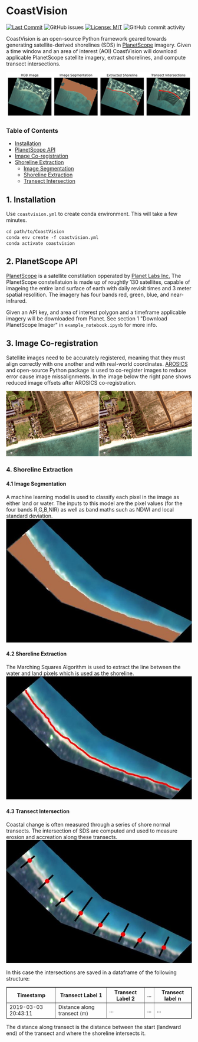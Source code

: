 # CoastVision
[![Last Commit](https://img.shields.io/github/last-commit/Climate-Resilience-Collaborative/CoastVision)](
https://github.com/Climate-Resilience-Collaborative/CoastVision/commits/)
![GitHub issues](https://img.shields.io/github/issues/Climate-Resilience-Collaborative/CoastVision)
[![License: MIT](https://img.shields.io/badge/License-MIT-yellow.svg)](https://opensource.org/licenses/MIT)
![GitHub commit activity](https://img.shields.io/github/commit-activity/y/Climate-Resilience-Collaborative/CoastVision)

CoastVision is an open-source Python framework geared towards generating satellite-derived shorelines (SDS) in [PlanetScope](https://developers.planet.com/docs/data/planetscope/) imagery. Given a time window and an area of interest (AOI) CoastVision will download applicable PlanetScope satellite imagery, extract shorelines, and compute transect intersections.

<img src="media/stages_plot.jpg" alt="Stages Plot">


### Table of Contents

- [Installation](#installation)
- [PlanetScope API](#api)
- [Image Co-registration](#coreg)
- [Shoreline Extraction](#sds)
   - [Image Segmentation](#seg)
   - [Shoreline Extraction](#shoreline)
   - [Transect Intersection](#intersect)



## 1. Installation<a name="introduction"></a>
Use `coastvision.yml` to create conda environment. This will take a few minutes.
```
cd path/to/CoastVision
conda env create -f coastvision.yml
conda activate coastvision
```

## 2. PlanetScope API<a name="api"></a>
<a href='https://developers.planet.com/docs/data/planetscope/'>PlanetScope</a> is a satellite constilation opperated by <a href='https://www.planet.com/'>Planet Labs Inc.</a> The PlanetScope constellatuion is made up of roughtly 130 satellites, capable of imageing the entire land surface of earth with daily revisit times and 3 meter spatial resolition. The imagery has four bands red, green, blue, and near-infrared. 

Given an API key, and area of interest polygon and a timeframe applicable imagery will be downloaded from Planet. See section 1 "Download PlanetScope Imager" in `example_notebook.ipynb` for more info.


## 3. Image Co-registration<a name="coreg"></a>
Satellite images need to be accurately registered, meaning that they must align correctly with one another and with real-world coordinates. <a href="https://pypi.org/project/arosics/">AROSICS</a> and open-source Python package is used to co-register images to reduce error cause image missalignments. In the image below the right pane shows reduced image offsets after AROSICS co-registration. 

<img src='media/co-registration.gif' alt='Co-registration Example'>

### 4. Shoreline Extraction<a name="sds"></a>
#### 4.1 Image Segmentation<a name="seg"></a>
A machine learning model is used to classify each pixel in the image as either land or water. The inputs to this model are the pixel values (for the four bands R,G,B,NIR) as well as band maths such as NDWI and local standard deviation.
<img src='media/image_segmentation.JPG' alt='Image Segmentation'>

#### 4.2 Shoreline Extraction<a name="shoreline"></a>
The Marching Squares Algorithm is used to extract the line between the water and land pixels which is used as the shoreline.
<img src='media/shoreline_extraction.JPG' alt='Shoreline Extraction'>

#### 4.3 Transect Intersection<a name="intersect"></a>
Coastal change is often measured through a series of shore normal transects. The intersection of SDS are computed and used to measure erosion and accreation along these transects. 
<img src='media/transect_intersections.JPG' alt='Transect Intersections'>

In this case the intersections are saved in a dataframe of the following structure:
<table border="1">
   <tr>
      <th>Timestamp</th>
      <th>Transect Label 1</th>
      <th>Transect Label 2</th>
      <th>...</th>
      <th>Transect label n</th>
      <!-- Add more headers as needed -->
   </tr>
   <tr>
      <td>2019-03-03 20:43:11</td>
      <td>Distance along transect (m)</td>
      <td>...</td>
      <td>...</td>
      <td>...</td>
      <!-- Add more data cells as needed -->
   </tr>
   <!-- Add more rows as needed -->
</table>

The distance along transect is the distance between the start (landward end) of the transect and where the shoreline intersects it.

